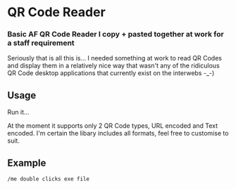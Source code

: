 # QR Code Reader
### Basic AF QR Code Reader I copy + pasted together at work for a staff requirement

Seriously that is all this is... I needed something at work to read QR Codes and display them in a relatively nice way that wasn't any of the ridiculous QR Code desktop applications that currently exist on the interwebs -_-)

## Usage

Run it...

At the moment it supports only 2 QR Code types, URL encoded and Text encoded. I'm certain the libary includes all formats, feel free to customise to suit.

## Example
```
/me double clicks exe file
```
